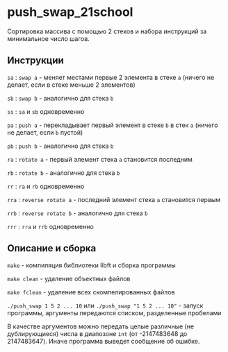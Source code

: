 # push_swap_21school

Сортировка массива с помощью 2 стеков и набора инструкций за минимальное число шагов.

## Инструкции

```sa``` : ```swap a``` - меняет местами первые 2 элемента в стеке ```а``` (ничего не делает, если в стеке меньше 2 элементов)

```sb``` : ```swap b``` - аналогично для стека ```b```

```ss``` : ```sa``` и ```sb``` одновременно

```pa``` : ```push a``` - перекладывает первый элемент в стеке ```b``` в стек ```a``` (ничего не делает, если ```b``` пустой)

```pb``` : ```push b``` - аналогично для стека ```b```

```ra``` : ```rotate a``` - первый элемент стека ```a``` становится последним

```rb``` : ```rotate b``` - аналогично для стека ```b```

```rr``` : ```ra``` и ```rb``` одновременно

```rra``` : ```reverse rotate a``` - последний элемент стека ```a``` становится первым

```rrb``` : ```reverse rotate b``` - аналогично для стека ```b```

```rrr``` : ```rra``` и ```rrb``` одновременно

## Описание и сборка

```make``` - компиляция библиотеки libft и сборка программы

```make clean``` - удаление объектных файлов

```make fclean``` - удаление всех скомпелированных файлов

```./push_swap 1 5 2 ... 10``` или ```./push_swap "1 5 2 ... 10"``` - запуск программы, аргументы передаются списком, разделенные пробелами

В качестве аргументов можно передать целые различные (не дублирующиеся) числа в диапозоне ```int``` (от -2147483648 до 2147483647). Иначе программа выведет
сообщение об ошибке.
